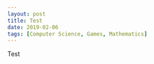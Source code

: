 ```yaml
---
layout: post
title: Test
date: 2019-02-06
tags: [Computer Science, Games, Mathematics]
---
```


Test